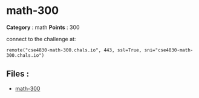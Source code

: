 # math-300

**Category** : math
**Points** : 300

connect to  the challenge at: 

``remote("cse4830-math-300.chals.io", 443, ssl=True, sni="cse4830-math-300.chals.io")``

## Files : 
 - [math-300](./math-300)


